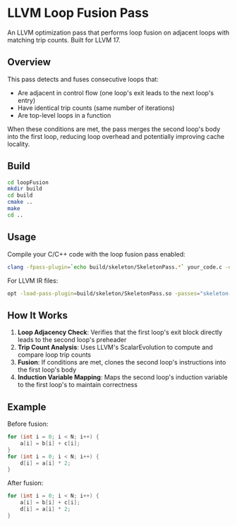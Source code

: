 # LLVM Loop Fusion Pass

An LLVM optimization pass that performs loop fusion on adjacent loops with matching trip counts.
Built for LLVM 17.

## Overview

This pass detects and fuses consecutive loops that:
- Are adjacent in control flow (one loop's exit leads to the next loop's entry)
- Have identical trip counts (same number of iterations)
- Are top-level loops in a function

When these conditions are met, the pass merges the second loop's body into the first loop, reducing loop overhead and potentially improving cache locality.

## Build

```bash
cd loopFusion
mkdir build
cd build
cmake ..
make
cd ..
```

## Usage

Compile your C/C++ code with the loop fusion pass enabled:

```bash
clang -fpass-plugin=`echo build/skeleton/SkeletonPass.*` your_code.c -o output
```

For LLVM IR files:

```bash
opt -load-pass-plugin=build/skeleton/SkeletonPass.so -passes="skeleton-pass" input.ll -o output.ll
```

## How It Works

1. **Loop Adjacency Check**: Verifies that the first loop's exit block directly leads to the second loop's preheader
2. **Trip Count Analysis**: Uses LLVM's ScalarEvolution to compute and compare loop trip counts
3. **Fusion**: If conditions are met, clones the second loop's instructions into the first loop's body
4. **Induction Variable Mapping**: Maps the second loop's induction variable to the first loop's to maintain correctness

## Example

Before fusion:
```c
for (int i = 0; i < N; i++) {
    a[i] = b[i] + c[i];
}
for (int i = 0; i < N; i++) {
    d[i] = a[i] * 2;
}
```

After fusion:
```c
for (int i = 0; i < N; i++) {
    a[i] = b[i] + c[i];
    d[i] = a[i] * 2;
}
```
